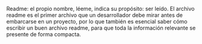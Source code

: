 Readme: el propio nombre, léeme, indica su propósito: ser leído. El archivo readme 
es el primer archivo que un desarrollador debe mirar antes de embarcarse en un 
proyecto, por lo que también es esencial saber cómo escribir un buen archivo readme, 
para que toda la información relevante se presente de forma compacta.